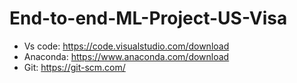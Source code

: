 # End-to-end-ML-Project-US-Visa
- Vs code: https://code.visualstudio.com/download
- Anaconda: https://www.anaconda.com/download
- Git: https://git-scm.com/

